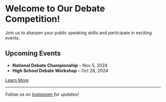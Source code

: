 # Welcome to Our Debate Competition!
Join us to sharpen your public speaking skills and participate in exciting events.

## Upcoming Events
- **National Debate Championship** – Nov 5, 2024
- **High School Debate Workshop** – Oct 28, 2024

[Learn More](events.md)

---

*Follow us on [Instagram](https://instagram.com) for updates!*
